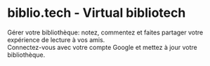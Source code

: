 # biblio.tech - Virtual bibliotech  
Gérer votre bibliothèque: notez, commentez et faites partager votre expérience de lecture à vos amis.  
Connectez-vous avec votre compte Google et mettez à jour votre bibliothèque.  